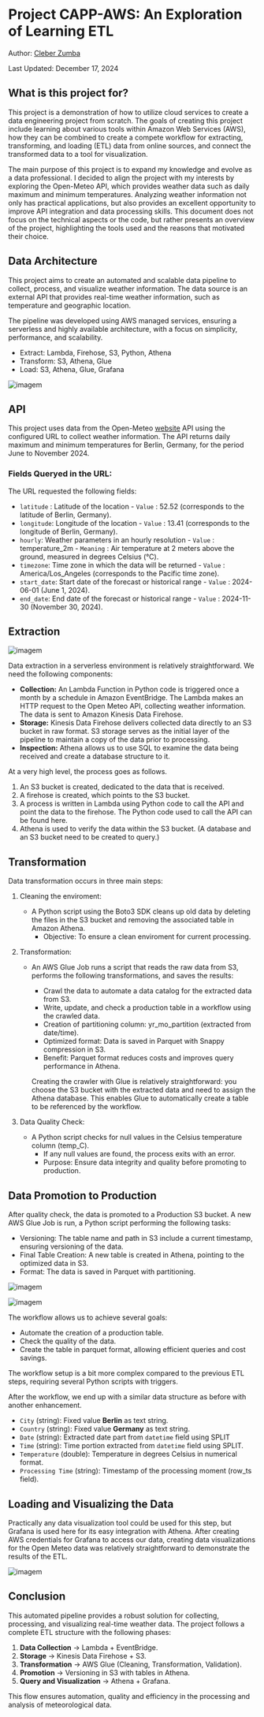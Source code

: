 
# Project CAPP-AWS: An Exploration of Learning ETL

Author: [Cleber Zumba](https://github.com/cleberzumba)

Last Updated: December 17, 2024

## What is this project for?
This project is a demonstration of how to utilize cloud services to create a data engineering project from scratch. The goals of creating this project include learning about various tools within Amazon Web Services (AWS), how they can be combined to create a compete workflow for extracting, transforming, and loading (ETL) data from online sources, and connect the transformed data to a tool for visualization. 

The main purpose of this project is to expand my knowledge and evolve as a data professional. I decided to align the project with my interests by exploring the Open-Meteo API, which provides weather data such as daily maximum and minimum temperatures. Analyzing weather information not only has practical applications, but also provides an excellent opportunity to improve API integration and data processing skills. This document does not focus on the technical aspects or the code, but rather presents an overview of the project, highlighting the tools used and the reasons that motivated their choice.

## Data Architecture

This project aims to create an automated and scalable data pipeline to collect, process, and visualize weather information. The data source is an external API that provides real-time weather information, such as temperature and geographic location.

The pipeline was developed using AWS managed services, ensuring a serverless and highly available architecture, with a focus on simplicity, performance, and scalability.

  - Extract: Lambda, Firehose, S3, Python, Athena
  - Transform: S3, Athena, Glue
  - Load: S3, Athena, Glue, Grafana
    
![imagem](images/Serverless-Data-Engineering-Project.jpeg)

## API

This project uses data from the Open-Meteo [website](https://open-meteo.com/) API using the configured URL to collect weather information. The API returns daily maximum and minimum temperatures for Berlin, Germany, for the period June to November 2024.

### Fields Queryed in the URL:

The URL requested the following fields:

  - `latitude` : Latitude of the location - `Value` : 52.52 (corresponds to the latitude of Berlin, Germany).
  - `longitude`: Longitude of the location - `Value` : 13.41 (corresponds to the longitude of Berlin, Germany).
  - `hourly`: Weather parameters in an hourly resolution - `Value` : temperature_2m - `Meaning` : Air temperature at 2 meters above the ground, measured in degrees Celsius (°C).
  - `timezone`: Time zone in which the data will be returned - `Value` : America/Los_Angeles (corresponds to the Pacific time zone).
  - `start_date`: Start date of the forecast or historical range - `Value` : 2024-06-01 (June 1, 2024).
  - `end_date`: End date of the forecast or historical range - `Value` : 2024-11-30 (November 30, 2024).

## Extraction

![imagem](images/1-aws-event-bridge.jpg)

Data extraction in a serverless environment is relatively straightforward. We need the following components:

  - **Collection:** An Lambda Function in Python code is triggered once a month by a schedule in Amazon EventBridge. The Lambda makes an HTTP request to the Open Meteo API, collecting weather information. The data is sent to Amazon Kinesis Data Firehose.
  - **Storage:** Kinesis Data Firehose delivers collected data directly to an S3 bucket in raw format. S3 storage serves as the initial layer of the pipeline to maintain a copy of the data prior to processing.
  - **Inspection:** Athena allows us to use SQL to examine the data being received and create a database structure to it.

At a very high level, the process goes as follows.

  1. An S3 bucket is created, dedicated to the data that is received.
  2. A firehose is created, which points to the S3 bucket.
  3. A process is written in Lambda using Python code to call the API and point the data to the firehose. The Python code used to call the API can be found here.
  4. Athena is used to verify the data within the S3 bucket. (A database and an S3 bucket need to be created to query.)

## Transformation

Data transformation occurs in three main steps:

1.	Cleaning the enviroment:

    - A Python script  using the Boto3 SDK cleans up old data by deleting the files in the S3 bucket and removing the associated table in Amazon Athena.
      - Objective: To ensure a clean enviroment for current processing.

2.	Transformation:
         
    - An AWS Glue Job runs a script that reads the raw data from S3, performs the following transformations, and saves the results:
      - Crawl the data to automate a data catalog for the extracted data from S3.
      - Write, update, and check a production table in a workflow using the crawled data.
      - Creation of partitioning column: yr_mo_partition (extracted from date/time).
      - Optimized format: Data is saved in Parquet with Snappy compression in S3.
      - Benefit: Parquet format reduces costs and improves query performance in Athena.

      Creating the crawler with Glue is relatively straightforward: you choose the S3 bucket with the extracted data and need to assign the Athena database. This enables Glue to automatically create a table to be referenced by the workflow.

3.	Data Quality Check:

    - A Python script checks for null values in the Celsius temperature column (temp_C).
      - If any null values are found, the process exits with an error.
      - Purpose: Ensure data integrity and quality before promoting to production.

## Data Promotion to Production

After quality check, the data is promoted to a Production S3 bucket. A new AWS Glue Job is run, a Python script performing the following tasks:

  - Versioning: The table name and path in S3 include a current timestamp, ensuring versioning of the data.
  - Final Table Creation: A new table is created in Athena, pointing to the optimized data in S3.
  - Format: The data is saved in Parquet with partitioning.

![imagem](images/5-workflow-orchestration.jpg)

![imagem](images/6-workflow-run-succeeded.jpg)

The workflow allows us to achieve several goals:

  - Automate the creation of a production table.
  - Check the quality of the data.
  - Create the table in parquet format, allowing efficient queries and cost savings.

The workflow setup is a bit more complex compared to the previous ETL steps, requiring several Python scripts with triggers.

After the workflow, we end up with a similar data structure as before with another enhancement.

  - `City` (string): Fixed value **Berlin** as text string.
  - `Country` (string): Fixed value **Germany** as text string.
  - `Date` (string): Extracted date part from `datetime` field using SPLIT
  - `Time` (string): Time portion extracted from `datetime` field using SPLIT.
  - `Temperature` (double): Temperature in degrees Celsius in numerical format.
  - `Processing Time` (string): Timestamp of the processing moment (row_ts field).

## Loading and Visualizing the Data

Practically any data visualization tool could be used for this step, but Grafana is used here for its easy integration with Athena. After creating AWS credentials for Grafana to access our data, creating data visualizations for the Open Meteo data was relatively straightforward to demonstrate the results of the ETL.

![imagem](images/grafana.jpg)

## Conclusion

This automated pipeline provides a robust solution for collecting, processing, and visualizing real-time weather data. The project follows a complete ETL structure with the following phases:

  1.	**Data Collection** → Lambda + EventBridge.
  2.	**Storage** → Kinesis Data Firehose + S3.
  3.	**Transformation** → AWS Glue (Cleaning, Transformation, Validation).
  4.	**Promotion** → Versioning in S3 with tables in Athena.
  5.	**Query and Visualization** → Athena + Grafana.

This flow ensures automation, quality and efficiency in the processing and analysis of meteorological data.

